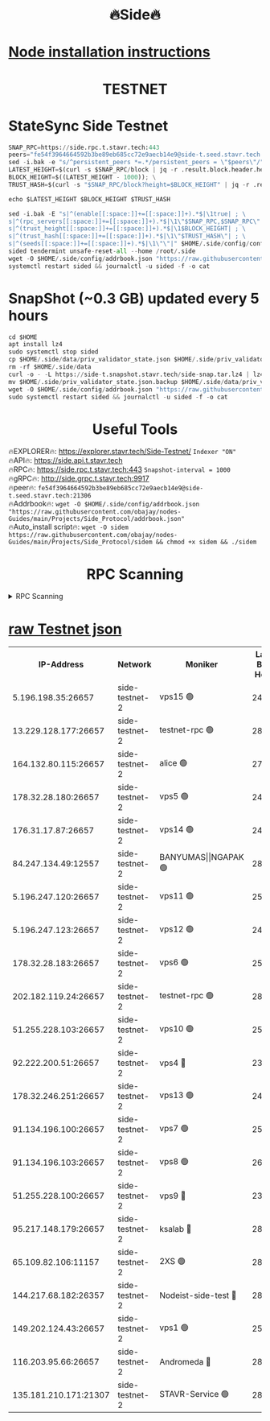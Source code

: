 <h1 align="center"> 🔥Side🔥</h1>

[Node installation instructions](https://github.com/obajay/nodes-Guides/tree/main/Projects/Side_Protocol)
=

<h1 align="center"> TESTNET</h1>

# StateSync Side Testnet
```python
SNAP_RPC=https://side.rpc.t.stavr.tech:443
peers="fe54f3964664592b3be89eb685cc72e9aecb14e9@side-t.seed.stavr.tech:21306"
sed -i.bak -e "s/^persistent_peers *=.*/persistent_peers = \"$peers\"/" $HOME/.side/config/config.toml
LATEST_HEIGHT=$(curl -s $SNAP_RPC/block | jq -r .result.block.header.height); \
BLOCK_HEIGHT=$((LATEST_HEIGHT - 1000)); \
TRUST_HASH=$(curl -s "$SNAP_RPC/block?height=$BLOCK_HEIGHT" | jq -r .result.block_id.hash)

echo $LATEST_HEIGHT $BLOCK_HEIGHT $TRUST_HASH

sed -i.bak -E "s|^(enable[[:space:]]+=[[:space:]]+).*$|\1true| ; \
s|^(rpc_servers[[:space:]]+=[[:space:]]+).*$|\1\"$SNAP_RPC,$SNAP_RPC\"| ; \
s|^(trust_height[[:space:]]+=[[:space:]]+).*$|\1$BLOCK_HEIGHT| ; \
s|^(trust_hash[[:space:]]+=[[:space:]]+).*$|\1\"$TRUST_HASH\"| ; \
s|^(seeds[[:space:]]+=[[:space:]]+).*$|\1\"\"|" $HOME/.side/config/config.toml
sided tendermint unsafe-reset-all --home /root/.side
wget -O $HOME/.side/config/addrbook.json "https://raw.githubusercontent.com/obajay/nodes-Guides/main/Projects/Side_Protocol/addrbook.json"
systemctl restart sided && journalctl -u sided -f -o cat
```
# SnapShot (~0.3 GB) updated every 5 hours
```python
cd $HOME
apt install lz4
sudo systemctl stop sided
cp $HOME/.side/data/priv_validator_state.json $HOME/.side/priv_validator_state.json.backup
rm -rf $HOME/.side/data
curl -o - -L https://side-t.snapshot.stavr.tech/side-snap.tar.lz4 | lz4 -c -d - | tar -x -C $HOME/.side --strip-components 2
mv $HOME/.side/priv_validator_state.json.backup $HOME/.side/data/priv_validator_state.json
wget -O $HOME/.side/config/addrbook.json "https://raw.githubusercontent.com/obajay/nodes-Guides/main/Projects/Side_Protocol/addrbook.json"
sudo systemctl restart sided && journalctl -u sided -f -o cat
```
 <h1 align="center"> Useful Tools</h1>
 
🔥EXPLORER🔥: https://explorer.stavr.tech/Side-Testnet/        `Indexer "ON"` \
🔥API🔥:      https://side.api.t.stavr.tech \
🔥RPC🔥:      https://side.rpc.t.stavr.tech:443              `Snapshot-interval = 1000` \
🔥gRPC🔥:     http://side.grpc.t.stavr.tech:9917 \
🔥peer🔥:     `fe54f3964664592b3be89eb685cc72e9aecb14e9@side-t.seed.stavr.tech:21306` \
🔥Addrbook🔥: ```wget -O $HOME/.side/config/addrbook.json "https://raw.githubusercontent.com/obajay/nodes-Guides/main/Projects/Side_Protocol/addrbook.json"``` \
🔥Auto_install script🔥:  `wget -O sidem https://raw.githubusercontent.com/obajay/nodes-Guides/main/Projects/Side_Protocol/sidem && chmod +x sidem && ./sidem`

<h1 align="center"> RPC Scanning</h1>

<details>
<summary>RPC Scanning</summary>

<h2 align="center"> We scan nodes in real time every 4 hours. And we provide the final result of RPC endpoints.
We cannot influence the operation of these nodes in any way. </h2>


```python
If Voting Power is higher than 0 --> then the Node is a validator of the network and may be subject to attack and be a potential threat to the chain.
```
```python
We marked such validators with a red symbol
```

</details>

[raw Testnet json](https://rpc-check.sidet.stavr.tech/sidet/rpc-sidet-result.json)
=


<table><tr><th>IP-Address</th><th>Network</th><th>Moniker</th><th>Latest Block Height</th><th>Earliest Block Height</th><th>Catching Up</th><th>Tx Index</th><th>Voting Power</th><th>Scan Time</th></tr><tr><td>5.196.198.35:26657</td><td>side-testnet-2</td><td>vps15 🟢</td><td>240248</td><td>1</td><td>False</td><td>on</td><td>0</td><td>2024-03-13T18:10:31.916217544UTC</td></tr><tr><td>13.229.128.177:26657</td><td>side-testnet-2</td><td>testnet-rpc 🟢</td><td>289611</td><td>1</td><td>False</td><td>on</td><td>0</td><td>2024-03-13T18:10:33.178789874UTC</td></tr><tr><td>164.132.80.115:26657</td><td>side-testnet-2</td><td>alice 🟢</td><td>270245</td><td>1</td><td>False</td><td>on</td><td>0</td><td>2024-03-13T18:10:34.062303173UTC</td></tr><tr><td>178.32.28.180:26657</td><td>side-testnet-2</td><td>vps5 🟢</td><td>246485</td><td>1</td><td>False</td><td>on</td><td>0</td><td>2024-03-13T18:10:34.927030801UTC</td></tr><tr><td>176.31.17.87:26657</td><td>side-testnet-2</td><td>vps14 🟢</td><td>244259</td><td>1</td><td>False</td><td>on</td><td>0</td><td>2024-03-13T18:10:35.766446757UTC</td></tr><tr><td>84.247.134.49:12557</td><td>side-testnet-2</td><td>BANYUMAS||NGAPAK 🟢</td><td>289612</td><td>1</td><td>False</td><td>off</td><td>0</td><td>2024-03-13T18:10:36.141498229UTC</td></tr><tr><td>5.196.247.120:26657</td><td>side-testnet-2</td><td>vps11 🟢</td><td>257676</td><td>1</td><td>False</td><td>on</td><td>0</td><td>2024-03-13T18:10:38.944119863UTC</td></tr><tr><td>5.196.247.123:26657</td><td>side-testnet-2</td><td>vps12 🟢</td><td>249203</td><td>1</td><td>False</td><td>on</td><td>0</td><td>2024-03-13T18:10:41.751466702UTC</td></tr><tr><td>178.32.28.183:26657</td><td>side-testnet-2</td><td>vps6 🟢</td><td>251486</td><td>1</td><td>False</td><td>on</td><td>0</td><td>2024-03-13T18:10:46.915989284UTC</td></tr><tr><td>202.182.119.24:26657</td><td>side-testnet-2</td><td>testnet-rpc 🟢</td><td>289614</td><td>1</td><td>False</td><td>on</td><td>0</td><td>2024-03-13T18:10:50.515377545UTC</td></tr><tr><td>51.255.228.103:26657</td><td>side-testnet-2</td><td>vps10 🟢</td><td>258795</td><td>1</td><td>False</td><td>on</td><td>0</td><td>2024-03-13T18:10:51.288322033UTC</td></tr><tr><td>92.222.200.51:26657</td><td>side-testnet-2</td><td>vps4 🔴</td><td>236576</td><td>1</td><td>False</td><td>on</td><td>90</td><td>2024-03-13T18:10:52.118773861UTC</td></tr><tr><td>178.32.246.251:26657</td><td>side-testnet-2</td><td>vps13 🟢</td><td>240020</td><td>1</td><td>False</td><td>on</td><td>0</td><td>2024-03-13T18:10:55.527981318UTC</td></tr><tr><td>91.134.196.100:26657</td><td>side-testnet-2</td><td>vps7 🟢</td><td>257809</td><td>1</td><td>False</td><td>on</td><td>0</td><td>2024-03-13T18:10:56.300084280UTC</td></tr><tr><td>91.134.196.103:26657</td><td>side-testnet-2</td><td>vps8 🟢</td><td>261254</td><td>1</td><td>False</td><td>on</td><td>0</td><td>2024-03-13T18:11:01.529715800UTC</td></tr><tr><td>51.255.228.100:26657</td><td>side-testnet-2</td><td>vps9 🔴</td><td>237076</td><td>1</td><td>False</td><td>on</td><td>90</td><td>2024-03-13T18:11:03.194609587UTC</td></tr><tr><td>95.217.148.179:26657</td><td>side-testnet-2</td><td>ksalab 🔴</td><td>289614</td><td>6001</td><td>False</td><td>off</td><td>61397</td><td>2024-03-13T18:10:47.253819284UTC</td></tr><tr><td>65.109.82.106:11157</td><td>side-testnet-2</td><td>2XS 🟢</td><td>289611</td><td>10001</td><td>False</td><td>off</td><td>0</td><td>2024-03-13T18:10:29.092371467UTC</td></tr><tr><td>144.217.68.182:26357</td><td>side-testnet-2</td><td>Nodeist-side-test 🔴</td><td>289615</td><td>123001</td><td>False</td><td>off</td><td>20052274</td><td>2024-03-13T18:10:54.748504965UTC</td></tr><tr><td>149.202.124.43:26657</td><td>side-testnet-2</td><td>vps1 🟢</td><td>254118</td><td>161001</td><td>False</td><td>on</td><td>0</td><td>2024-03-13T18:11:02.338585336UTC</td></tr><tr><td>116.203.95.66:26657</td><td>side-testnet-2</td><td>Andromeda 🔴</td><td>289613</td><td>181001</td><td>False</td><td>off</td><td>20055878</td><td>2024-03-13T18:10:46.059700899UTC</td></tr><tr><td>135.181.210.171:21307</td><td>side-testnet-2</td><td>STAVR-Service 🟢</td><td>289615</td><td>287001</td><td>False</td><td>on</td><td>0</td><td>2024-03-13T18:10:58.667166487UTC</td></tr></table>